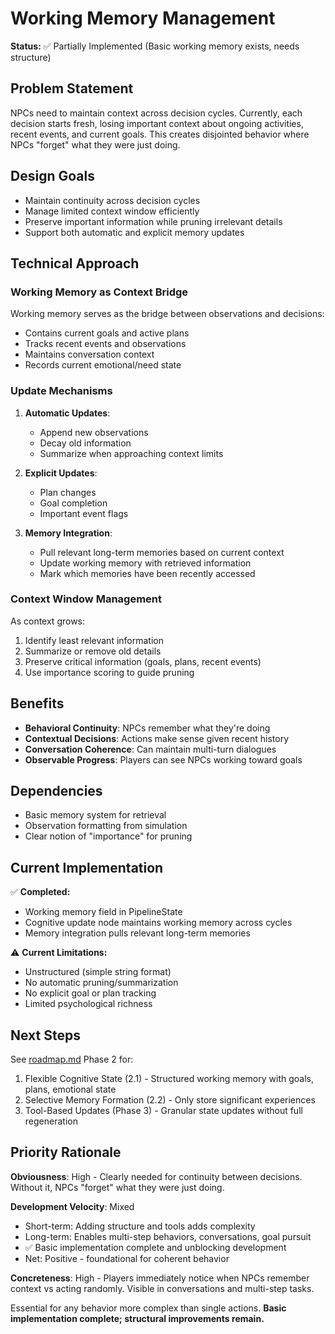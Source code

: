 # Working Memory Management

**Status:** ✅ Partially Implemented (Basic working memory exists, needs structure)

## Problem Statement

NPCs need to maintain context across decision cycles. Currently, each decision starts fresh, losing important context about ongoing activities, recent events, and current goals. This creates disjointed behavior where NPCs "forget" what they were just doing.

## Design Goals

- Maintain continuity across decision cycles
- Manage limited context window efficiently
- Preserve important information while pruning irrelevant details
- Support both automatic and explicit memory updates

## Technical Approach

### Working Memory as Context Bridge

Working memory serves as the bridge between observations and decisions:
- Contains current goals and active plans
- Tracks recent events and observations
- Maintains conversation context
- Records current emotional/need state

### Update Mechanisms

1. **Automatic Updates**:
   - Append new observations
   - Decay old information
   - Summarize when approaching context limits

2. **Explicit Updates**:
   - Plan changes
   - Goal completion
   - Important event flags

3. **Memory Integration**:
   - Pull relevant long-term memories based on current context
   - Update working memory with retrieved information
   - Mark which memories have been recently accessed

### Context Window Management

As context grows:
1. Identify least relevant information
2. Summarize or remove old details
3. Preserve critical information (goals, plans, recent events)
4. Use importance scoring to guide pruning

## Benefits

- **Behavioral Continuity**: NPCs remember what they're doing
- **Contextual Decisions**: Actions make sense given recent history
- **Conversation Coherence**: Can maintain multi-turn dialogues
- **Observable Progress**: Players can see NPCs working toward goals

## Dependencies

- Basic memory system for retrieval
- Observation formatting from simulation
- Clear notion of "importance" for pruning

## Current Implementation

✅ **Completed:**
- Working memory field in PipelineState
- Cognitive update node maintains working memory across cycles
- Memory integration pulls relevant long-term memories

⚠️ **Current Limitations:**
- Unstructured (simple string format)
- No automatic pruning/summarization
- No explicit goal or plan tracking
- Limited psychological richness

## Next Steps

See [roadmap.md](../roadmap.md) Phase 2 for:
1. Flexible Cognitive State (2.1) - Structured working memory with goals, plans, emotional state
2. Selective Memory Formation (2.2) - Only store significant experiences
3. Tool-Based Updates (Phase 3) - Granular state updates without full regeneration

## Priority Rationale

**Obviousness**: High - Clearly needed for continuity between decisions. Without it, NPCs "forget" what they were just doing.

**Development Velocity**: Mixed
- Short-term: Adding structure and tools adds complexity
- Long-term: Enables multi-step behaviors, conversations, goal pursuit
- ✅ Basic implementation complete and unblocking development
- Net: Positive - foundational for coherent behavior

**Concreteness**: High - Players immediately notice when NPCs remember context vs acting randomly. Visible in conversations and multi-step tasks.

Essential for any behavior more complex than single actions. **Basic implementation complete; structural improvements remain.**